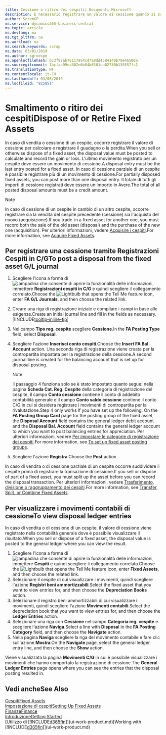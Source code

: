 ```yaml
---
title: Cessione o ritiro dei cespiti| Documenti Microsoft
description: È necessario registrare un valore di cessione quando si scarta, si vende o si ritira un cespite.
author: SorenGP
ms.service: dynamics365-business-central
ms.topic: article
ms.devlang: na
ms.tgt_pltfrm: na
ms.workload: na
ms.search.keywords: scrap
ms.date: 03/01/2019
ms.author: sgroespe
ms.openlocfilehash: bc3f97ab76117854cd7a9dd4584149b79e4b5066
ms.sourcegitcommit: 1bcfaa99ea302e6b84b8361ca02730b135557fc1
ms.translationtype: HT
ms.contentlocale: it-CH
ms.lasthandoff: 03/08/2019
ms.locfileid: "825051"
---
```

# <a name="dispose-of-or-retire-fixed-assets"></a><span data-ttu-id="4b147-103">Smaltimento o ritiro dei cespiti</span><span class="sxs-lookup"><span data-stu-id="4b147-103">Dispose of or Retire Fixed Assets</span></span>
<span data-ttu-id="4b147-104">In caso di vendita o cessione di un cespite, occorre registrare il valore di cessione per calcolare e registrare il guadagno o la perdita.</span><span class="sxs-lookup"><span data-stu-id="4b147-104">When you sell or otherwise dispose of a fixed asset, the disposal value must be posted to calculate and record the gain or loss.</span></span> <span data-ttu-id="4b147-105">L'ultimo movimento registrato per un cespite deve essere un movimento di cessione.</span><span class="sxs-lookup"><span data-stu-id="4b147-105">A disposal entry must be the last entry posted for a fixed asset.</span></span> <span data-ttu-id="4b147-106">In caso di cessione parziale di un cespite è possibile registrare più di un movimento di cessione.</span><span class="sxs-lookup"><span data-stu-id="4b147-106">For partially disposed fixed assets, you can post more than one disposal entry.</span></span> <span data-ttu-id="4b147-107">Il totale di tutti gli importi di cessione registrati deve essere un importo in Avere.</span><span class="sxs-lookup"><span data-stu-id="4b147-107">The total of all posted disposal amounts must be a credit amount.</span></span>  

> [!NOTE]  
>   <span data-ttu-id="4b147-108">In caso di cessione di un cespite in cambio di un altro cespite, occorre registrare sia la vendita del cespite precedente (cessione) sia l'acquisto del nuovo (acquisizione).</span><span class="sxs-lookup"><span data-stu-id="4b147-108">If you trade-in a fixed asset for another one, you must record both the sale of the old asset (disposal) and the purchase of the new one (acquisition).</span></span> <span data-ttu-id="4b147-109">Per ulteriori informazioni, vedere [Acquisire i cespiti](fa-how-acquire.md).</span><span class="sxs-lookup"><span data-stu-id="4b147-109">For more information, see [Acquire Fixed Assets](fa-how-acquire.md).</span></span>  

## <a name="to-post-a-disposal-from-the-fixed-asset-gl-journal"></a><span data-ttu-id="4b147-110">Per registrare una cessione tramite Registrazioni Cespiti in C/G</span><span class="sxs-lookup"><span data-stu-id="4b147-110">To post a disposal from the fixed asset G/L journal</span></span>
1. <span data-ttu-id="4b147-111">Scegliere l'icona a forma di ![lampadina che consente di aprire la funzionalità delle informazioni](media/ui-search/search_small.png "Informazioni sull'operazione che si desidera eseguire"), immettere **Registrazioni cespiti in C/G** e quindi scegliere il collegamento correlato.</span><span class="sxs-lookup"><span data-stu-id="4b147-111">Choose the ![Lightbulb that opens the Tell Me feature](media/ui-search/search_small.png "Tell me what you want to do") icon, enter **FA G/L Journals**, and then choose the related link.</span></span>  
2. <span data-ttu-id="4b147-112">Creare una riga di registrazione iniziale e compilare i campi in base alle esigenze.</span><span class="sxs-lookup"><span data-stu-id="4b147-112">Create an initial journal line and fill in the fields as necessary.</span></span> [!INCLUDE[tooltip-inline-tip](includes/tooltip-inline-tip_md.md)]  
3. <span data-ttu-id="4b147-113">Nel campo **Tipo reg. cespite** scegliere **Cessione**.</span><span class="sxs-lookup"><span data-stu-id="4b147-113">In the **FA Posting Type** field, select **Disposal**.</span></span>  
4. <span data-ttu-id="4b147-114">Scegliere l'azione **Inserisci conto cespiti**.</span><span class="sxs-lookup"><span data-stu-id="4b147-114">Choose the **Insert FA Bal. Account** action.</span></span> <span data-ttu-id="4b147-115">Una seconda riga di registrazione viene creata per la contropartita impostata per la registrazione della cessione.</span><span class="sxs-lookup"><span data-stu-id="4b147-115">A second journal line is created for the balancing account that is set up for disposal posting.</span></span>  

    > [!NOTE]  
    >   <span data-ttu-id="4b147-116">Il passaggio 4 funziona solo se è stato impostato quanto segue: nella pagina **Scheda Cat. Reg. Cespite** della categoria di registrazione del cespite, il campo **Conto cessione** contiene il conto di addebito contabilità generale e il campo **Conto saldo cessione** contiene il conto C/G in cui si desidera registrare i movimenti di contropartita per la rivalutazione.</span><span class="sxs-lookup"><span data-stu-id="4b147-116">Step 4 only works if you have set up the following: On the **FA Posting Group Card** page for the posting group of the fixed asset, the **Disposal Account** field contains the general ledger debit account and the **Disposal Bal. Account** field contains the general ledger account to which you want to post balancing entries for appreciation.</span></span> <span data-ttu-id="4b147-117">Per ulteriori informazioni, vedere [Per impostare le categorie di registrazione dei cespiti](fa-how-setup-general.md#to-set-up-fixed-asset-posting-groups).</span><span class="sxs-lookup"><span data-stu-id="4b147-117">For more information, see [To set up fixed asset posting groups](fa-how-setup-general.md#to-set-up-fixed-asset-posting-groups).</span></span>  
5. <span data-ttu-id="4b147-118">Scegliere l'azione **Registra**.</span><span class="sxs-lookup"><span data-stu-id="4b147-118">Choose the **Post** action.</span></span>  

<span data-ttu-id="4b147-119">In caso di vendita o di cessione parziale di un cespite occorre suddividere il cespite prima di registrare la transazione di cessione.</span><span class="sxs-lookup"><span data-stu-id="4b147-119">If you sell or dispose of part of a fixed asset, you must split up the asset before you can record the disposal transaction.</span></span> <span data-ttu-id="4b147-120">Per ulteriori informazioni, vedere [Trasferimento, divisione o raggruppamento dei cespiti](fa-how-trans-split-combine.md).</span><span class="sxs-lookup"><span data-stu-id="4b147-120">For more information, see [Transfer, Split, or Combine Fixed Assets](fa-how-trans-split-combine.md).</span></span>  

## <a name="to-view-disposal-ledger-entries"></a><span data-ttu-id="4b147-121">Per visualizzare i movimenti contabili di cessione</span><span class="sxs-lookup"><span data-stu-id="4b147-121">To view disposal ledger entries</span></span>
<span data-ttu-id="4b147-122">In caso di vendita o di cessione di un cespite, il valore di cessione viene registrato nella contabilità generale dove è possibile visualizzare il risultato.</span><span class="sxs-lookup"><span data-stu-id="4b147-122">When you sell or dispose of a fixed asset, the disposal value is posted to the general ledger where you can view the result.</span></span>  

1. <span data-ttu-id="4b147-123">Scegliere l'icona a forma di ![lampadina che consente di aprire la funzionalità delle informazioni](media/ui-search/search_small.png "Informazioni sull'operazione che si desidera eseguire"), immettere **Cespiti** e quindi scegliere il collegamento correlato.</span><span class="sxs-lookup"><span data-stu-id="4b147-123">Choose the ![Lightbulb that opens the Tell Me feature](media/ui-search/search_small.png "Tell me what you want to do") icon, enter **Fixed Assets**, and then choose the related link.</span></span>  
2. <span data-ttu-id="4b147-124">Selezionare il cespite di cui visualizzare i movimenti, quindi scegliere l'azione **Registri beni ammortizzabili**.</span><span class="sxs-lookup"><span data-stu-id="4b147-124">Select the fixed asset that you want to view entries for, and then choose the **Depreciation Books** action.</span></span>  
3. <span data-ttu-id="4b147-125">Selezionare il registro beni ammortizzabili di cui visualizzare i movimenti, quindi scegliere l'azione **Movimenti contabili**.</span><span class="sxs-lookup"><span data-stu-id="4b147-125">Select the depreciation book that you want to view entries for, and then choose the **Ledger Entries** action.</span></span>  
4. <span data-ttu-id="4b147-126">Selezionare una riga con **Cessione** nel campo **Categoria reg. cespite** e scegliere l'azione **Naviga**.</span><span class="sxs-lookup"><span data-stu-id="4b147-126">Select a line with **Disposal** in the **FA Posting Category** field, and then choose the **Navigate** action.</span></span>  
5. <span data-ttu-id="4b147-127">Nella pagina **Naviga** scegliere la riga del movimento contabile e fare clic sull'azione **Mostra**.</span><span class="sxs-lookup"><span data-stu-id="4b147-127">On the **Navigate** page, select the general ledger entry line, and then choose the **Show** action.</span></span>  

<span data-ttu-id="4b147-128">Viene visualizzata la pagina **Movimenti C/G** in cui è possibile visualizzare i movimenti che hanno comportato la registrazione di cessione.</span><span class="sxs-lookup"><span data-stu-id="4b147-128">The **General Ledger Entries** page opens where you can see the entries that the disposal posting resulted in.</span></span>  

## <a name="see-also"></a><span data-ttu-id="4b147-129">Vedi anche</span><span class="sxs-lookup"><span data-stu-id="4b147-129">See Also</span></span>
[<span data-ttu-id="4b147-130">Cespiti</span><span class="sxs-lookup"><span data-stu-id="4b147-130">Fixed Assets</span></span>](fa-manage.md)  
[<span data-ttu-id="4b147-131">Impostazione di cespiti</span><span class="sxs-lookup"><span data-stu-id="4b147-131">Setting Up Fixed Assets</span></span>](fa-setup.md)  
[<span data-ttu-id="4b147-132">Finanze</span><span class="sxs-lookup"><span data-stu-id="4b147-132">Finance</span></span>](finance.md)  
[<span data-ttu-id="4b147-133">Introduzione</span><span class="sxs-lookup"><span data-stu-id="4b147-133">Getting Started</span></span>](product-get-started.md)  
<span data-ttu-id="4b147-134">[Utilizzo di [!INCLUDE[d365fin](includes/d365fin_md.md)]](ui-work-product.md)</span><span class="sxs-lookup"><span data-stu-id="4b147-134">[Working with [!INCLUDE[d365fin](includes/d365fin_md.md)]](ui-work-product.md)</span></span>

